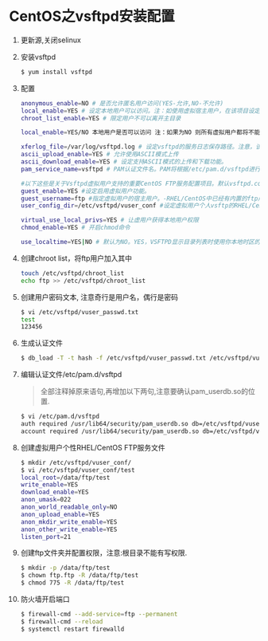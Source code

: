 
# CentOS之vsftpd安装配置

1. 更新源,关闭selinux

2. 安装vsftpd

    ```bash
    $ yum install vsftpd
    ```

3. 配置

    ```bash
    anonymous_enable=NO # 是否允许匿名用户访问(YES-允许,NO-不允许)
    local_enable=YES # 设定本地用户可以访问。注：如使用虚拟宿主用户，在该项目设定为NO的情况下所有虚拟用户将无法访问。
    chroot_list_enable=YES # 限定用户不可以离开主目录

    local_enable=YES/NO 本地用户是否可以访问 注：如果为NO 则所有虚拟用户都将不能访问原因：虚拟用户访问在主机上其实是以本地用户访问的

    xferlog_file=/var/log/vsftpd.log # 设定vsftpd的服务日志保存路径。注意，该文件默认不存在。必须要手动touch出来
    ascii_upload_enable=YES # 允许使用ASCII模式上传
    ascii_download_enable=YES # 设定支持ASCII模式的上传和下载功能。
    pam_service_name=vsftpd # PAM认证文件名。PAM将根据/etc/pam.d/vsftpd进行认证

    #以下这些是关于Vsftpd虚拟用户支持的重要CentOS FTP服务配置项目。默认vsftpd.conf中不包含这些设定项目，需要自己手动添加RHEL/CentOS FTP服务配置。
    guest_enable=YES #设定启用虚拟用户功能。
    guest_username=ftp #指定虚拟用户的宿主用户。-RHEL/CentOS中已经有内置的ftp用户了（注：此用户在chroot_list_file=/etc/vsftpd/chroot_list文件里所指定的用户）
    user_config_dir=/etc/vsftpd/vuser_conf #设定虚拟用户个人vsftp的RHEL/CentOS FTP服务文件存放路径。存放虚拟用户个性的FTP服务文件(配置文件名=虚拟用户名)

    virtual_use_local_privs=YES # 让虚用户获得本地用户权限
    chmod_enable=YES # 开启chmod命令

    use_localtime=YES|NO # 默认为NO。YES，VSFTPD显示目录列表时使用你本地时区的时间。默认是显示GMT时间。同样，由ftp命令“MDTM”返回的时间值也受此选项影响。
    ```

4. 创建chroot list，将ftp用户加入其中

    ```bash
    touch /etc/vsftpd/chroot_list
    echo ftp >> /etc/vsftpd/chroot_list
    ```

5. 创建用户密码文本, 注意奇行是用户名，偶行是密码

    ```bash
    $ vi /etc/vsftpd/vuser_passwd.txt
    test
    123456
    ```

6. 生成认证文件

    ```bash
    $ db_load -T -t hash -f /etc/vsftpd/vuser_passwd.txt /etc/vsftpd/vuser_passwd.db
    ```

7. 编辑认证文件/etc/pam.d/vsftpd
    > 全部注释掉原来语句,再增加以下两句,注意要确认pam_userdb.so的位置.

    ```bash
    $ vi /etc/pam.d/vsftpd
    auth required /usr/lib64/security/pam_userdb.so db=/etc/vsftpd/vuser_passwd
    account required /usr/lib64/security/pam_userdb.so db=/etc/vsftpd/vuser_passwd
    ```
8. 创建虚拟用户个性RHEL/CentOS FTP服务文件

    ```bash
    $ mkdir /etc/vsftpd/vuser_conf/
    $ vi /etc/vsftpd/vuser_conf/test
    local_root=/data/ftp/test
    write_enable=YES
    download_enable=YES
    anon_umask=022
    anon_world_readable_only=NO
    anon_upload_enable=YES
    anon_mkdir_write_enable=YES
    anon_other_write_enable=YES
    listen_port=21
    ```

9. 创建ftp文件夹并配置权限，注意:根目录不能有写权限.

    ```bash
    $ mkdir -p /data/ftp/test
    $ chown ftp.ftp -R /data/ftp/test
    $ chmod 775 -R /data/ftp/test
    ```

10. 防火墙开启端口

    ```bash
    $ firewall-cmd --add-service=ftp --permanent
    $ firewall-cmd --reload
    $ systemctl restart firewalld
    ```